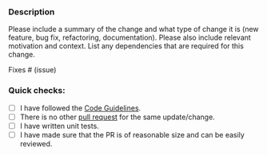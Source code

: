 ### Description

Please include a summary of the change and what type of change it is (new feature, bug fix, refactoring, documentation).
Please also include relevant motivation and context.
List any dependencies that are required for this change.

Fixes # (issue)

### Quick checks:

- [ ] I have followed the [Code Guidelines](https://github.com/ConduitIO/conduit/blob/main/docs/code_guidelines.md).
- [ ] There is no other [pull request](https://github.com/gopherslab/conduit-connector-google-sheets) for the same update/change.
- [ ] I have written unit tests.
- [ ] I have made sure that the PR is of reasonable size and can be easily reviewed.
